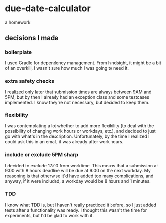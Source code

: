 # due-date-calculator
a homework
## decisions I made
### boilerplate
I used Gradle for dependency management. From hindsight, it might be a bit of an overkill, I wasn't sure how much I was going to need it.

### extra safety checks
I realized only later that submission times are always between 9AM and 5PM, but by then I already had an exception class and some testcases implemented. I know they're not necessary, but decided to keep them.

### flexibility
I was contemplating a lot whether to add more flexibility (to deal with the possibility of changing work hours or workdays, etc.), and decided to just go with what's in the description. Unfortunately, by the time I realized I could ask this in an email, it was already after work hours.

### include or exclude 5PM sharp
I decided to exclude 17:00 from worktime. This means that a submission at 9:00 with 8 hours deadline will be due at 9:00 on the next workday.
My reasoning is that otherwise it'd have added too many complications, and anyway, if it were included, a workday would be 8 hours and 1 minutes.

### TDD
I know what TDD is, but I haven't really practiced it before, so I just added tests after a functionality was ready. I thought this wasn't the time for experiments, but I'd be glad to work with it.
